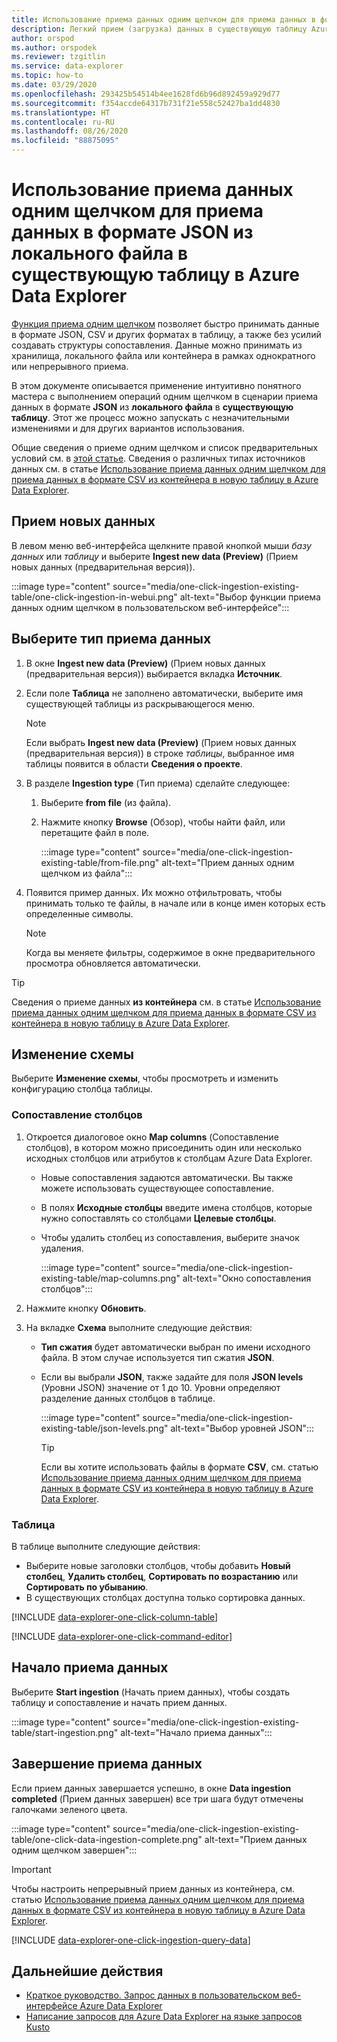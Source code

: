 ```yaml
---
title: Использование приема данных одним щелчком для приема данных в формате JSON из локального файла в существующую таблицу в Azure Data Explorer
description: Легкий прием (загрузка) данных в существующую таблицу Azure Data Explorer с помощью обработки "одним щелчком".
author: orspod
ms.author: orspodek
ms.reviewer: tzgitlin
ms.service: data-explorer
ms.topic: how-to
ms.date: 03/29/2020
ms.openlocfilehash: 293425b54514b4ee1628fd6b96d892459a929d77
ms.sourcegitcommit: f354accde64317b731f21e558c52427ba1dd4830
ms.translationtype: HT
ms.contentlocale: ru-RU
ms.lasthandoff: 08/26/2020
ms.locfileid: "88875095"
---
```

# <a name="use-one-click-ingestion-to-ingest-json-data-from-a-local-file-to-an-existing-table-in-azure-data-explorer"></a>Использование приема данных одним щелчком для приема данных в формате JSON из локального файла в существующую таблицу в Azure Data Explorer

[Функция приема одним щелчком](ingest-data-one-click.md) позволяет быстро принимать данные в формате JSON, CSV и других форматах в таблицу, а также без усилий создавать структуры сопоставления. Данные можно принимать из хранилища, локального файла или контейнера в рамках однократного или непрерывного приема.  

В этом документе описывается применение интуитивно понятного мастера с выполнением операций одним щелчком в сценарии приема данных в формате **JSON** из **локального файла** в **существующую таблицу**. Этот же процесс можно запускать с незначительными изменениями и для других вариантов использования.

Общие сведения о приеме одним щелчком и список предварительных условий см. в [этой статье](ingest-data-one-click.md).
Сведения о различных типах источников данных см. в статье [Использование приема данных одним щелчком для приема данных в формате CSV из контейнера в новую таблицу в Azure Data Explorer](one-click-ingestion-new-table.md).

## <a name="ingest-new-data"></a>Прием новых данных

В левом меню веб-интерфейса щелкните правой кнопкой мыши *базу данных* или *таблицу* и выберите **Ingest new data (Preview)** (Прием новых данных (предварительная версия)).

   :::image type="content" source="media/one-click-ingestion-existing-table/one-click-ingestion-in-webui.png" alt-text="Выбор функции приема данных одним щелчком в пользовательском веб-интерфейсе":::
 
## <a name="select-an-ingestion-type"></a>Выберите тип приема данных

1. В окне **Ingest new data (Preview)** (Прием новых данных (предварительная версия)) выбирается вкладка **Источник**.

1. Если поле **Таблица** не заполнено автоматически, выберите имя существующей таблицы из раскрывающегося меню.

    > [!NOTE]
    > Если выбрать **Ingest new data (Preview)** (Прием новых данных (предварительная версия)) в строке *таблицы*, выбранное имя таблицы появится в области **Сведения о проекте**.

1. В разделе **Ingestion type** (Тип приема) сделайте следующее:

   1. Выберите **from file** (из файла).  
   1. Нажмите кнопку **Browse** (Обзор), чтобы найти файл, или перетащите файл в поле.
    
      :::image type="content" source="media/one-click-ingestion-existing-table/from-file.png" alt-text="Прием данных одним щелчком из файла":::

 1. Появится пример данных. Их можно отфильтровать, чтобы принимать только те файлы, в начале или в конце имен которых есть определенные символы. 
   
    >[!NOTE] 
    >Когда вы меняете фильтры, содержимое в окне предварительного просмотра обновляется автоматически.
  

> [!TIP]
> Сведения о приеме данных **из контейнера** см. в статье [Использование приема данных одним щелчком для приема данных в формате CSV из контейнера в новую таблицу в Azure Data Explorer](one-click-ingestion-new-table.md#select-an-ingestion-type).

## <a name="edit-the-schema"></a>Изменение схемы

Выберите **Изменение схемы**, чтобы просмотреть и изменить конфигурацию столбца таблицы.

### <a name="map-columns"></a>Сопоставление столбцов 

1. Откроется диалоговое окно **Map columns** (Сопоставление столбцов), в котором можно присоединить один или несколько исходных столбцов или атрибутов к столбцам Azure Data Explorer.
    * Новые сопоставления задаются автоматически. Вы также можете использовать существующее сопоставление. 
    * В полях **Исходные столбцы** введите имена столбцов, которые нужно сопоставлять со столбцами **Целевые столбцы**.
    * Чтобы удалить столбец из сопоставления, выберите значок удаления.

      :::image type="content" source="media/one-click-ingestion-existing-table/map-columns.png" alt-text="Окно сопоставления столбцов"::: 
    
1. Нажмите кнопку **Обновить**.
1. На вкладке **Схема** выполните следующие действия:
    * **Тип сжатия** будет автоматически выбран по имени исходного файла. В этом случае используется тип сжатия **JSON**.
        
    * Если вы выбрали **JSON**, также задайте для поля **JSON levels** (Уровни JSON) значение от 1 до 10. Уровни определяют разделение данных столбцов в таблице.

        :::image type="content" source="media/one-click-ingestion-existing-table/json-levels.png" alt-text="Выбор уровней JSON":::
    
       > [!TIP]
       > Если вы хотите использовать файлы в формате **CSV**, см. статью [Использование приема данных одним щелчком для приема данных в формате CSV из контейнера в новую таблицу в Azure Data Explorer](one-click-ingestion-new-table.md#edit-the-schema).

### <a name="table"></a>Таблица 

В таблице выполните следующие действия: 
  * Выберите новые заголовки столбцов, чтобы добавить **Новый столбец**, **Удалить столбец**, **Сортировать по возрастанию** или **Сортировать по убыванию**. 
 * В существующих столбцах доступна только сортировка данных.

[!INCLUDE [data-explorer-one-click-column-table](includes/data-explorer-one-click-column-table.md)]

[!INCLUDE [data-explorer-one-click-command-editor](includes/data-explorer-one-click-command-editor.md)]

## <a name="start-ingestion"></a>Начало приема данных

Выберите **Start ingestion** (Начать прием данных), чтобы создать таблицу и сопоставление и начать прием данных.

:::image type="content" source="media/one-click-ingestion-existing-table/start-ingestion.png" alt-text="Начало приема данных":::

## <a name="data-ingestion-completed"></a>Завершение приема данных

Если прием данных завершается успешно, в окне **Data ingestion completed** (Прием данных завершен) все три шага будут отмечены галочками зеленого цвета.

:::image type="content" source="media/one-click-ingestion-existing-table/one-click-data-ingestion-complete.png" alt-text="Прием данных одним щелчком завершен":::

> [!IMPORTANT]
> Чтобы настроить непрерывный прием данных из контейнера, см. статью [Использование приема данных одним щелчком для приема данных в формате CSV из контейнера в новую таблицу в Azure Data Explorer](one-click-ingestion-new-table.md#create-continuous-ingestion-for-container).

[!INCLUDE [data-explorer-one-click-ingestion-query-data](includes/data-explorer-one-click-ingestion-query-data.md)]

## <a name="next-steps"></a>Дальнейшие действия

* [Краткое руководство. Запрос данных в пользовательском веб-интерфейсе Azure Data Explorer](web-query-data.md)
* [Написание запросов для Azure Data Explorer на языке запросов Kusto](write-queries.md)
